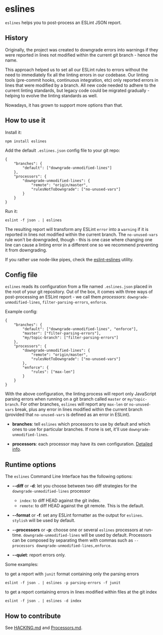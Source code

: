 # eslines

`eslines` helps you to post-process an ESLint JSON report.

## History

Originally, the project was created to downgrade errors into warnings if they were reported in lines not modified within the current git branch - hence the name.

This approach helped us to set all our ESLint rules to errors without the need to immediately fix all the linting errors in our codebase. Our linting tools (pre-commit hooks, continuous integration, etc) only reported errors in lines that were modified by a branch. All new code needed to adhere to the current linting standards, but legacy code could be migrated gradually - helping to evolve the linting standards as well.

Nowadays, it has grown to support more options than that.

## How to use it

Install it:

	npm install eslines

Add the default `.eslines.json` config file to your git repo:

    {
        "branches": {
            "default": ["downgrade-unmodified-lines"]
        },
        "processors": {
            "downgrade-unmodified-lines": {
                "remote": "origin/master",
                "rulesNotToDowngrade": ["no-unused-vars"]
            }
        }
    }

Run it:

	eslint -f json . | eslines

The resulting report will transform any ESLint `error` into a `warning` if it is reported in lines not modified within the current branch. The `no-unused-vars` rule won't be downgraded, though - this is one case where changing one line can cause a linting error in a different one so we recommend preventing it from downgrading.

If you rather use node-like pipes, check the [eslint-eslines](https://github.com/Automattic/eslint-eslines) utility.

## Config file

`eslines` reads its configuration from a file named `.eslines.json` placed in the root of your git repository. Out of the box, it comes with three ways of post-processing an ESLint report - we call them *processors*: `downgrade-unmodified-lines`, `filter-parsing-errors`, `enforce`.

Example config:

	{
		"branches": {
			"default": ["downgrade-unmodified-lines", "enforce"],
			"master": ["filter-parsing-errors"],
			"my/topic-branch": ["filter-parsing-errors"]
		},
		"processors": {
			"downgrade-unmodified-lines": {
				"remote": "origin/master",
				"rulesNotToDowngrade": ["no-unused-vars"]
			},
			"enforce": {
				"rules": ["max-len"]
			}
		}
	}

With the above configuration, the linting process will report only JavaScript parsing errors when running on a git branch called `master` or `my/topic-branch`. For other branches, `eslines` will report any `max-len` or `no-unused-vars` break, plus any error in lines modified within the current branch (provided that `no-unused-vars` is defined as an error in ESLint).

* **branches**: tell `eslines` which processors to use by default and which ones to use for particular branches. If none is set, it'll use `downgrade-unmodified-lines`.

* **processors**: each processor may have its own configuration. [Detailed info](./src/processors/README.md).

## Runtime options

The `eslines` Command Line Interface has the following options:

* **--diff** or **-d**: let you choose between two diff strategies for the `downgrade-unmodified-lines` processor

	* `index`: to diff HEAD against the git index.
	* `remote`: to diff HEAD against the git remote. This is the default.


* **--format** or **-f**: set any ESLint formatter as the output for `eslines`. `stylish` will be used by default.

* **--processors** or **-p**: choose one or several `eslines` processors at run-time. `downgrade-unmodified-lines` will be used by default. Processors can be composed by separating them with commas such as `--processors downgrade-unmodified-lines,enforce`.

* **--quiet**: report errors only.

Some examples:

to get a report with `junit` format containing only the parsing errors

	eslint -f json . | eslines -p parsing-errors -f junit

to get a report containing errors in lines modified within files at the git index

	eslint -f json . | eslines -d index


## How to contribute

See [HACKING.md](HACKING.md) and [Processors.md](src/processors/README.md).
